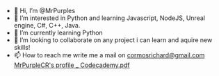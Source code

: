 - 👋 Hi, I’m @MrPurples
- 👀 I’m interested in Python and learning  Javascript, NodeJS, Unreal engine, C#, C++, Java.
- 🌱 I’m currently learning Python
- 💞️ I’m looking to collaborate on any project i can learn and aquire new skills!
- 📫 How to reach me write me a mail on cormosrichard@gmail.com
[MrPurpleCR's profile _ Codecademy.pdf](https://github.com/MrPurples/MrPurples/files/7744000/MrPurpleCR.s.profile._.Codecademy.pdf)
